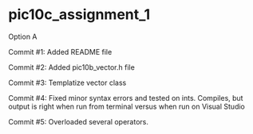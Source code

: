 # pic10c_assignment_1
Option A

Commit #1: Added README file

Commit #2: Added pic10b_vector.h file

Commit #3: Templatize vector class

Commit #4: Fixed minor syntax errors and tested on ints. Compiles, but output is right when run from terminal versus when run on Visual Studio

Commit #5: Overloaded several operators.

